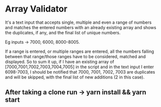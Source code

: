 # Array Validator

It's a text input that accepts single, multiple and even a range of numbers and matches the entered numbers with an already existing array and shows the duplicates, if any, and the final list of unique numbers.

Eg inputs -> 7000, 6000, 8000-8005.

If a range is entered, or multiple ranges are entered, all the numbers falling between that range/those ranges have to be considered, matched and displayed. So to sum it up, if I have an existing array of [7000,7001,7002,7003,7004,7005] in the script and in the text input I enter 6098-7003, I should be notified that 7000, 7001, 7002, 7003 are duplicates and will be skipped, with the final list of new additions (2 in this case).

## After taking a clone run -> yarn install && yarn start
